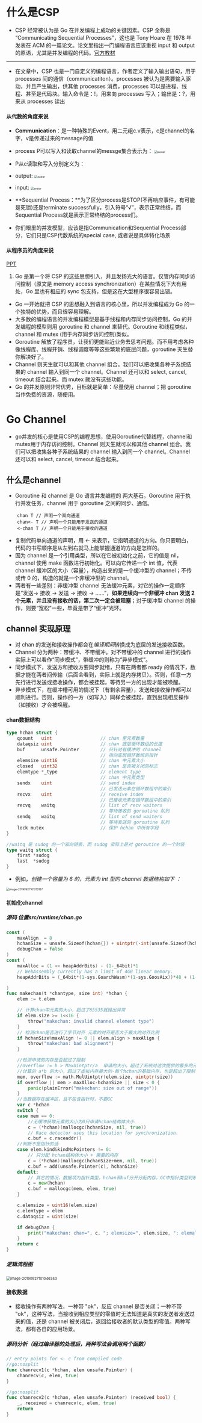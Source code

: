 # 什么是CSP
* CSP 经常被认为是 Go 在并发编程上成功的关键因素。CSP 全称是 “Communicating Sequential Processes”，这也是 Tony Hoare 在 1978 年发表在 ACM 的一篇论文。论文里指出一门编程语言应该重视 input 和 output 的原语，尤其是并发编程的代码。[官方教材](http://www.usingcsp.com/cspbook.pdf)
___
* 在文章中，CSP 也是一门自定义的编程语言，作者定义了输入输出语句，用于 processes 间的通信（communicatiton）。processes 被认为是需要输入驱动，并且产生输出，供其他 processes 消费，processes 可以是进程、线程、甚至是代码块。输入命令是：!，用来向 processes 写入；输出是：?，用来从 processes 读出

#### 从代数的角度来说
* **Communication**：是一种特殊的Event，用二元组c.v表示，c是channel的名字，v是传递过来的message的值

* process P可以写入和读取channel的messge集合表示为：
  <img src="../doc/img/1.png" alt="avatar" style="zoom: 50%;" />

* P从c读取和写入分别定义为：

* output:
  <img src="../doc/img/2.png" alt="avatar" style="zoom:50%;" />

* input:
  <img src="../doc/img/3.png" alt="avatar" style="zoom:50%;" />

* **Sequential Process：**为了区分process是STOP(不再响应事件，有可能是死锁)还是terminate successfully，引入符号“√”，表示正常终结，而Sequential Process就是表示正常终结的process们。


* 你们眼里的并发模型，应该是指Communication和Sequential Process部分，它们只是CSP代数系统的special case, 或者说是具体特化场景

#### 从程序员的角度来说
[PPT](https://www.cs.kent.ac.uk/projects/ofa/jcsp/cpa2007-jcsp.pdf)
1. Go 是第一个将 CSP 的这些思想引入，并且发扬光大的语言。仅管内存同步访问控制（原文是 memory access synchronization）在某些情况下大有用处，Go 里也有相应的 sync 包支持，但是这在大型程序很容易出错。
* Go 一开始就把 CSP 的思想融入到语言的核心里，所以并发编程成为 Go 的一个独特的优势，而且很容易理解。
* 大多数的编程语言的并发编程模型是基于线程和内存同步访问控制，Go 的并发编程的模型则用 goroutine 和 channel 来替代。Goroutine 和线程类似，channel 和 mutex (用于内存同步访问控制)类似。
* Goroutine 解放了程序员，让我们更能贴近业务去思考问题。而不用考虑各种像线程库、线程开销、线程调度等等这些繁琐的底层问题，goroutine 天生替你解决好了。
* Channel 则天生就可以和其他 channel 组合。我们可以把收集各种子系统结果的 channel 输入到同一个 channel。Channel 还可以和 select, cancel, timeout 结合起来。而 mutex 就没有这些功能。
* Go 的并发原则非常优秀，目标就是简单：尽量使用 channel；把 goroutine 当作免费的资源，随便用。

# Go Channel
* go并发的核心是使用CSP的编程思想，使用Goroutine代替线程，channel和mutex用于内存访问控制。Channel 则天生就可以和其他 channel 组合。我们可以把收集各种子系统结果的 channel 输入到同一个 channel。Channel 还可以和 select, cancel, timeout 结合起来。 

## 什么是channel
* Goroutine 和 channel 是 Go 语言并发编程的 两大基石。Goroutine 用于执行并发任务，channel 用于 goroutine 之间的同步、通信。
```    
    chan T // 声明一个双向通道
    chan<- T // 声明一个只能用于发送的通道
    <-chan T // 声明一个只能用于接收的通道
```

* 复制代码单向通道的声明，用 <- 来表示，它指明通道的方向。你只要明白，代码的书写顺序是从左到右就马上能掌握通道的方向是怎样的。
* 因为 channel 是一个引用类型，所以在它被初始化之前，它的值是 nil，channel 使用 make 函数进行初始化。可以向它传递一个 int 值，代表 channel 缓冲区的大小（容量），构造出来的是一个缓冲型的 channel；不传或传 0 的，构造的就是一个非缓冲型的 channel。
* 两者有一些差别：非缓冲型 channel 无法缓冲元素，对它的操作一定顺序是“发送-> 接收 -> 发送 -> 接收 -> ……”，**如果连续向一个非缓冲 chan 发送 2 个元素，并且没有接收的话，第二次一定会被阻塞**；对于缓冲型 channel 的操作，则要“宽松”一些，毕竟是带了“缓冲”光环。  
  
## channel 实现原理 
* 对 chan 的发送和接收操作都会在*编译期间*转换成为底层的发送接收函数。
* Channel 分为两种：带缓冲、不带缓冲。对不带缓冲的 channel 进行的操作实际上可以看作“同步模式”，带缓冲的则称为“异步模式”。
* 同步模式下，发送方和接收方要同步就绪，只有在两者都 ready 的情况下，数据才能在两者间传输（后面会看到，实际上就是内存拷贝）。否则，任意一方先行进行发送或接收操作，都会被挂起，等待另一方的出现才能被唤醒。
* 异步模式下，在缓冲槽可用的情况下（有剩余容量），发送和接收操作都可以顺利进行。否则，操作的一方（如写入）同样会被挂起，直到出现相反操作（如接收）才会被唤醒。

#### chan数据结构

```go
type hchan struct {
	qcount   uint                  // chan 里元素数量
	dataqsiz uint                  // chan 底层循环数组的长度
	buf      unsafe.Pointer        // 只针对有缓冲的 channel         
	                               // 指向底层循环数组的指针
	elemsize uint16                // chan 中元素大小
	closed   uint32                // chan 是否被关闭的标志
	elemtype *_type                // element type  
	                               // chan 中元素类型
	sendx    uint                  // send index 
	                               // 已发送元素在循环数组中的索引
	recvx    uint                  // receive index
	                               // 已接收元素在循环数组中的索引
	recvq    waitq                 // list of recv waiters
	                               // 等待接收的 goroutine 队列
	sendq    waitq                 // list of send waiters
	                               // 等待发送的 goroutine 队列
	lock mutex                     // 保护 hchan 中所有字段
}

//waitq 是 sudog 的一个双向链表，而 sudog 实际上是对 goroutine 的一个封装
type waitq struct {
	first *sudog
	last  *sudog
}
```
* 例如，*创建一个容量为 6 的，元素为 int 型的 channel 数据结构如下 ：*
<img src="../doc/img/4.png" alt="image-20190927101010167" style="zoom: 50%;" />


#### 初始化channel
##### 源码 位置src/runtime/chan.go

``` go
const (
	maxAlign  = 8
	hchanSize = unsafe.Sizeof(hchan{}) + uintptr(-int(unsafe.Sizeof(hchan{}))&(maxAlign-1))
	debugChan = false
)
const (
	maxAlloc = (1 << heapAddrBits) - (1-_64bit)*1
	// WebAssembly currently has a limit of 4GB linear memory.
	heapAddrBits = (_64bit*(1-sys.GoarchWasm)*(1-sys.GoosAix))*48 + (1-_64bit+sys.GoarchWasm)*(32-(sys.GoarchMips+sys.GoarchMipsle)) + 60*sys.GoosAix

)
func makechan(t *chantype, size int) *hchan {
	elem := t.elem

	// 计算chan中元素的大小，超过了65535就抛出异常
	if elem.size >= 1<<16 {
		throw("makechan: invalid channel element type")
	}
	// 检测chan是否进行了字节对齐 元素的对齐是否大于最大的对齐比例
	if hchanSize%maxAlign != 0 || elem.align > maxAlign {
		throw("makechan: bad alignment")
	}

	//检测申请的内存是否超过了限制
	//overflow := b > MaxUintptr/a  申请的大小，超过了系统对这次提供的最多的元素个数
	//计算的 a*b 的大小，超过了虚拟内存最大的-每个hchan的基础内存，也是超出了限制
	mem, overflow := math.MulUintptr(elem.size, uintptr(size))
	if overflow || mem > maxAlloc-hchanSize || size < 0 {
		panic(plainError("makechan: size out of range"))
	}
	//当数据存在缓冲区，且不包含指针时，不要GC
	var c *hchan
	switch {
	case mem == 0:
		//无缓冲获取元素的大小为0只申请hchan结构体大小
		c = (*hchan)(mallocgc(hchanSize, nil, true))
		// Race detector uses this location for synchronization.
		c.buf = c.raceaddr()
	//判断不是指针的话
	case elem.kind&kindNoPointers != 0:
		// 只分配 hchan结构体大小 + 需要的内存
		c = (*hchan)(mallocgc(hchanSize+mem, nil, true))
		c.buf = add(unsafe.Pointer(c), hchanSize)
	default:
		// 其它的情况，数据项为指针类型，hchan和buf分开分配内存，GC中指针类型判断reachable and unreadchable.
		c = new(hchan)
		c.buf = mallocgc(mem, elem, true)
	}

	c.elemsize = uint16(elem.size)
	c.elemtype = elem
	c.dataqsiz = uint(size)

	if debugChan {
		print("makechan: chan=", c, "; elemsize=", elem.size, "; elemalg=", elem.alg, "; dataqsiz=", size, "\n")
	}
	return c
}
```

##### 逻辑流程图
<img src="../doc/img/5.png" alt="image-20190927101046343" style="zoom:67%;" />


#### 接收数据
* 接收操作有两种写法，一种带 "ok"，反应 channel 是否关闭；一种不带 "ok"，这种写法，当接收到相应类型的零值时无法知道是真实的发送者发送过来的值，还是 channel 被关闭后，返回给接收者的默认类型的零值。两种写法，都有各自的应用场景。
##### 源码分析（经过编译器的处理后，两种写法会调用两个函数）

```go
// entry points for <- c from compiled code
//go:nosplit
func chanrecv1(c *hchan, elem unsafe.Pointer) {
	chanrecv(c, elem, true)
}

//go:nosplit
func chanrecv2(c *hchan, elem unsafe.Pointer) (received bool) {
	_, received = chanrecv(c, elem, true)
	return
}
```



